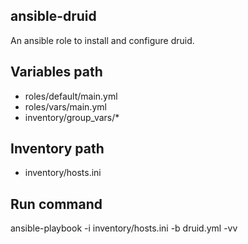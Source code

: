 ## ansible-druid

An ansible role to install and configure druid.

## Variables path
- roles/default/main.yml
- roles/vars/main.yml
- inventory/group_vars/*

## Inventory path
- inventory/hosts.ini

## Run command
ansible-playbook -i inventory/hosts.ini -b druid.yml -vv
